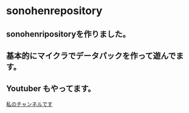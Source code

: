 # sonohenrepository

## sonohenripositoryを作りました。

## 基本的にマイクラでデータパックを作って遊んでます。

## Youtuber もやってます。
[私のチャンネルです](https://www.youtube.com/channel/UCrfmpJ57LSse68BPkumq5aA)
